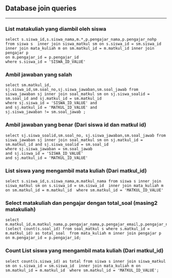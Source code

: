 ## Database join queries
--- 


### List matakuliah yang diambil oleh siswa
```
select s.siswa_id,s.siswa_nama,m.*,p.pengajar_nama,p.pengajar_nohp from siswa s  inner join siswa_matkul sm on s.siswa_id = sm.siswa_id inner join mata_kuliah m on sm.matkul_id = m.matkul_id inner join pengajar p 
on m.pengajar_id = p.pengajar_id
where s.siswa_id = 'SISWA_ID_VALUE'
```


### Ambil jawaban yang salah 
```
select sm.matkul_id, sj.siswa_id,sm.soal_no,sj.siswa_jawaban,sm.soal_jawab from siswa_jawaban sj inner join soal_matkul sm on sj.siswa_soalid = sm.soal_id and sj.matkul_id = sm.matkul_id
where sj.siswa_id = 'SISWA_ID_VALUE' and 
and sj.matkul_id = 'MATKUL_ID_VALUE' and
sj.siswa_jawaban != sm.soal_jawab ;
```

### Ambil jawaban yang benar (Dari siswa id dan matkul id)
```
select sj.siswa_soalid,sm.soal_no, sj.siswa_jawaban,sm.soal_jawab from siswa_jawaban sj inner join soal_matkul sm on sj.matkul_id = sm.matkul_id and sj.siswa_soalid = sm.soal_id
where sj.siswa_jawaban = sm.soal_jawab
and sj.siswa_id = 'SISWA_ID_VALUE'
and sj.matkul_id = 'MATKUL_ID_VALUE'
```

### List siswa yang mengambil mata kuliah (Dari matkul_id)
```
select s.siswa_id,s.siswa_nama,m.matkul_nama from siswa s inner join siswa_matkul sm on s.siswa_id = sm.siswa_id  inner join mata_kuliah m on sm.matkul_id = m.matkul_id  where sm.matkul_id = 'MATKUL_ID_VALUE'
```


### Select matakuliah dan pengajar dengan total_soal (masing2 matakuliah)
```
select m.matkul_id,m.matkul_nama,p.pengajar_nama,p.pengajar_email,p.pengajar_nohp,p.pengajar_alamat,(select count(s.soal_id) from soal_matkul s where s.matkul_id = m.matkul_id) as total_soal  from mata_kuliah m inner join pengajar p  on m.pengajar_id = p.pengajar_id;
```

### Count List siswa yang mengambil mata kuliah (Dari matkul_id)
```
select count(s.siswa_id) as total from siswa s inner join siswa_matkul sm on s.siswa_id = sm.siswa_id  inner join mata_kuliah m on sm.matkul_id = m.matkul_id  where sm.matkul_id = 'MATKUL_ID_VALUE';
```
